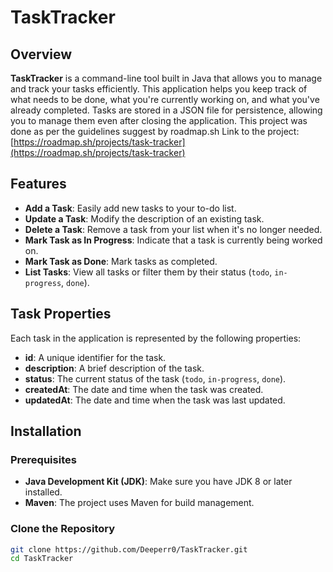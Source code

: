 # TaskTracker 

## Overview

**TaskTracker** is a command-line tool built in Java that allows you to manage and track your tasks efficiently. This application helps you keep track of what needs to be done, what you're currently working on, and what you've already completed. Tasks are stored in a JSON file for persistence, allowing you to manage them even after closing the application. This project was done as per the guidelines suggest by roadmap.sh
Link to the project: [https://roadmap.sh/projects/task-tracker](https://roadmap.sh/projects/task-tracker)

## Features

- **Add a Task**: Easily add new tasks to your to-do list.
- **Update a Task**: Modify the description of an existing task.
- **Delete a Task**: Remove a task from your list when it's no longer needed.
- **Mark Task as In Progress**: Indicate that a task is currently being worked on.
- **Mark Task as Done**: Mark tasks as completed.
- **List Tasks**: View all tasks or filter them by their status (`todo`, `in-progress`, `done`).

## Task Properties

Each task in the application is represented by the following properties:

- **id**: A unique identifier for the task.
- **description**: A brief description of the task.
- **status**: The current status of the task (`todo`, `in-progress`, `done`).
- **createdAt**: The date and time when the task was created.
- **updatedAt**: The date and time when the task was last updated.

## Installation

### Prerequisites

- **Java Development Kit (JDK)**: Make sure you have JDK 8 or later installed.
- **Maven**: The project uses Maven for build management.

### Clone the Repository

```bash
git clone https://github.com/Deeperr0/TaskTracker.git
cd TaskTracker
